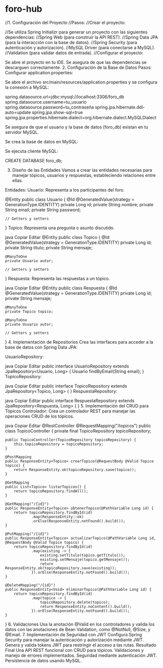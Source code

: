 # foro-hub
//1. Configuración del Proyecto
//Pasos:
//Crear el proyecto:

//Se utiliza Spring Initializr para generar un proyecto con las siguientes dependencias:
//Spring Web (para construir la API REST).
//Spring Data JPA (para la interacción con la base de datos).
//Spring Security (para autenticación y autorización).
//MySQL Driver (para conectarse a MySQL).
//Validation (para validar datos de entrada).
//Configurar el proyecto:

Se abre el proyecto en tu IDE.
Se asegura de que las dependencias se descarguen correctamente.
2. Configuración de la Base de Datos
Pasos:
Configurar application.properties:

Se abre el archivo src/main/resources/application.properties y se configura la conexión a MySQL:


spring.datasource.url=jdbc:mysql://localhost:3306/foro_db
spring.datasource.username=tu_usuario
spring.datasource.password=tu_contraseña
spring.jpa.hibernate.ddl-auto=update
spring.jpa.show-sql=true
spring.jpa.properties.hibernate.dialect=org.hibernate.dialect.MySQLDialect

Se asegura  de que el usuario y la base de datos (foro_db) existan en tu servidor MySQL.

Se crea la base de datos en MySQL:

Se ejecuta cliente MySQL:

CREATE DATABASE foro_db;

3. Diseño de las Entidades
Vamos a crear las entidades necesarias para manejar tópicos, usuarios y respuestas, estableciendo relaciones entre ellas.

Entidades:
Usuario: Representa a los participantes del foro.

@Entity
public class Usuario {
    @Id
    @GeneratedValue(strategy = GenerationType.IDENTITY)
    private Long id;
    private String nombre;
    private String email;
    private String password;

    // Getters y setters
}
Topico: Representa una pregunta o asunto discutido.

java
Copiar
Editar
@Entity
public class Topico {
    @Id
    @GeneratedValue(strategy = GenerationType.IDENTITY)
    private Long id;
    private String titulo;
    private String mensaje;

    @ManyToOne
    private Usuario autor;

    // Getters y setters
}
Respuesta: Representa las respuestas a un tópico.

java
Copiar
Editar
@Entity
public class Respuesta {
    @Id
    @GeneratedValue(strategy = GenerationType.IDENTITY)
    private Long id;
    private String mensaje;

    @ManyToOne
    private Topico topico;

    @ManyToOne
    private Usuario autor;

    // Getters y setters
}
4. Implementación de Repositorios
Crea las interfaces para acceder a la base de datos con Spring Data JPA:

UsuarioRepository:

java
Copiar
Editar
public interface UsuarioRepository extends JpaRepository<Usuario, Long> {
    Usuario findByEmail(String email);
}
TopicoRepository:

java
Copiar
Editar
public interface TopicoRepository extends JpaRepository<Topico, Long> {
}
RespuestaRepository:

java
Copiar
Editar
public interface RespuestaRepository extends JpaRepository<Respuesta, Long> {
}
5. Implementación del CRUD para Tópicos
Controlador:
Crea un controlador REST para manejar las operaciones CRUD de los tópicos.

java
Copiar
Editar
@RestController
@RequestMapping("/topicos")
public class TopicoController {
    private final TopicoRepository topicoRepository;

    public TopicoController(TopicoRepository topicoRepository) {
        this.topicoRepository = topicoRepository;
    }

    @PostMapping
    public ResponseEntity<Topico> crearTopico(@RequestBody @Valid Topico topico) {
        return ResponseEntity.ok(topicoRepository.save(topico));
    }

    @GetMapping
    public List<Topico> listarTopicos() {
        return topicoRepository.findAll();
    }

    @GetMapping("/{id}")
    public ResponseEntity<Topico> obtenerTopico(@PathVariable Long id) {
        return topicoRepository.findById(id)
                .map(ResponseEntity::ok)
                .orElse(ResponseEntity.notFound().build());
    }

    @PutMapping("/{id}")
    public ResponseEntity<Topico> actualizarTopico(@PathVariable Long id, @RequestBody @Valid Topico topico) {
        return topicoRepository.findById(id)
                .map(existing -> {
                    existing.setTitulo(topico.getTitulo());
                    existing.setMensaje(topico.getMensaje());
                    return ResponseEntity.ok(topicoRepository.save(existing));
                }).orElse(ResponseEntity.notFound().build());
    }

    @DeleteMapping("/{id}")
    public ResponseEntity<Void> eliminarTopico(@PathVariable Long id) {
        return topicoRepository.findById(id)
                .map(topico -> {
                    topicoRepository.delete(topico);
                    return ResponseEntity.noContent().build();
                }).orElse(ResponseEntity.notFound().build());
    }
}
6. Validaciones
Usa la anotación @Valid en los controladores y valida los datos con las anotaciones de Bean Validation, como @NotNull, @Size, y @Email.
7. Implementación de Seguridad con JWT
Configura Spring Security para manejar la autenticación y autorización mediante JWT.
Genera y valida tokens JWT para restringir el acceso a las rutas.
Resultado Final
Una API REST funcional con CRUD para tópicos.
Validaciones y manejo de errores implementados.
Seguridad mediante autenticación JWT.
Persistencia de datos usando MySQL.
